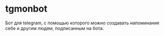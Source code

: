 # tgmonbot
Бот для telegram, с помощью которого можно создавать напоминания себе и другим людям, подписанным на бота. 
